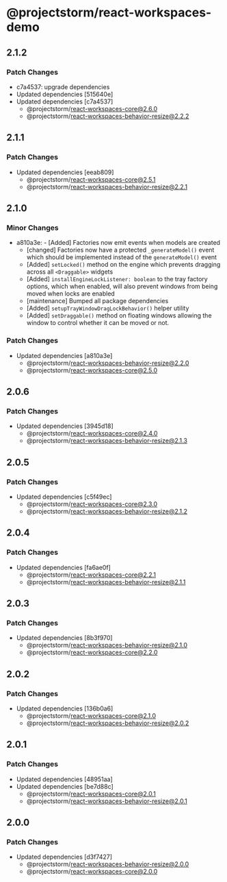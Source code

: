 # @projectstorm/react-workspaces-demo

## 2.1.2

### Patch Changes

- c7a4537: upgrade dependencies
- Updated dependencies [515640e]
- Updated dependencies [c7a4537]
  - @projectstorm/react-workspaces-core@2.6.0
  - @projectstorm/react-workspaces-behavior-resize@2.2.2

## 2.1.1

### Patch Changes

- Updated dependencies [eeab809]
  - @projectstorm/react-workspaces-core@2.5.1
  - @projectstorm/react-workspaces-behavior-resize@2.2.1

## 2.1.0

### Minor Changes

- a810a3e: - [Added] Factories now emit events when models are created
  - [changed] Factories now have a protected `_generateModel()` event which should be implemented instead of the `generateModel()` event
  - [Added] `setLocked()` method on the engine which prevents dragging across all `<Draggable>` widgets
  - [Added] `installEngineLockListener: boolean` to the tray factory options, which when enabled, will also prevent windows from being moved when locks are enabled
  - [maintenance] Bumped all package dependencies
  - [Added] `setupTrayWindowDragLockBehavior()` helper utility
  - [Added] `setDraggable()` method on floating windows allowing the window to control whether it can be moved or not.

### Patch Changes

- Updated dependencies [a810a3e]
  - @projectstorm/react-workspaces-behavior-resize@2.2.0
  - @projectstorm/react-workspaces-core@2.5.0

## 2.0.6

### Patch Changes

- Updated dependencies [3945d18]
  - @projectstorm/react-workspaces-core@2.4.0
  - @projectstorm/react-workspaces-behavior-resize@2.1.3

## 2.0.5

### Patch Changes

- Updated dependencies [c5f49ec]
  - @projectstorm/react-workspaces-core@2.3.0
  - @projectstorm/react-workspaces-behavior-resize@2.1.2

## 2.0.4

### Patch Changes

- Updated dependencies [fa6ae0f]
  - @projectstorm/react-workspaces-core@2.2.1
  - @projectstorm/react-workspaces-behavior-resize@2.1.1

## 2.0.3

### Patch Changes

- Updated dependencies [8b3f970]
  - @projectstorm/react-workspaces-behavior-resize@2.1.0
  - @projectstorm/react-workspaces-core@2.2.0

## 2.0.2

### Patch Changes

- Updated dependencies [136b0a6]
  - @projectstorm/react-workspaces-core@2.1.0
  - @projectstorm/react-workspaces-behavior-resize@2.0.2

## 2.0.1

### Patch Changes

- Updated dependencies [48951aa]
- Updated dependencies [be7d88c]
  - @projectstorm/react-workspaces-core@2.0.1
  - @projectstorm/react-workspaces-behavior-resize@2.0.1

## 2.0.0

### Patch Changes

- Updated dependencies [d3f7427]
  - @projectstorm/react-workspaces-behavior-resize@2.0.0
  - @projectstorm/react-workspaces-core@2.0.0
